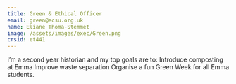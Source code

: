 ```yaml
---
title: Green & Ethical Officer
email: green@ecsu.org.uk
name: Eliane Thoma-Stemmet
image: /assets/images/exec/Green.png
crsid: et441
---
```

I’m a second year historian and my top goals are to:
Introduce composting at Emma 
Improve waste separation 
Organise a fun Green Week for all Emma students.
